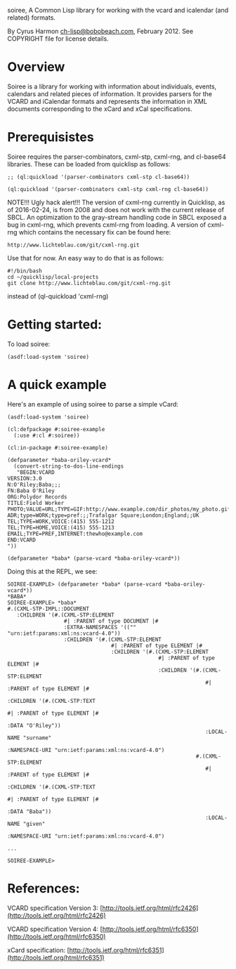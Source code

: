 
soiree, A Common Lisp library for working with the vcard and icalendar
(and related) formats.

By Cyrus Harmon <ch-lisp@bobobeach.com>, February 2012. See COPYRIGHT
file for license details.

# Overview

Soiree is a library for working with information about individuals,
events, calendars and related pieces of information. It provides
parsers for the VCARD and iCalendar formats and represents the
information in XML documents corresponding to the xCard and xCal
specifications.

# Prerequisistes

Soiree requires the parser-combinators, cxml-stp, cxml-rng, and
cl-base64 libraries. These can be loaded from quicklisp as follows:

    ;; (ql:quickload '(parser-combinators cxml-stp cl-base64))

    (ql:quickload '(parser-combinators cxml-stp cxml-rng cl-base64))

NOTE!!! Ugly hack alert!!! The version of cxml-rng currently in
Quicklisp, as of 2016-02-24, is from 2008 and does not work with the
current release of SBCL. An optimization to the gray-stream handling code in SBCL exposed a bug in cxml-rng, which prevents cxml-rng from loading. A version of cxml-rng which contains the necessary fix can be found here:

    http://www.lichteblau.com/git/cxml-rng.git

Use that for now. An easy way to do that is as follows:

    #!/bin/bash
    cd ~/quicklisp/local-projects
    git clone http://www.lichteblau.com/git/cxml-rng.git

instead of (ql-quickload 'cxml-rng)

# Getting started:

To load soiree:

    (asdf:load-system 'soiree)

# A quick example

Here's an example of using soiree to parse a simple vCard:

    (asdf:load-system 'soiree)

    (cl:defpackage #:soiree-example
      (:use #:cl #:soiree))

    (cl:in-package #:soiree-example)

    (defparameter *baba-oriley-vcard*
      (convert-string-to-dos-line-endings 
       "BEGIN:VCARD
    VERSION:3.0
    N:O'Riley;Baba;;;
    FN:Baba O'Riley
    ORG:Polydor Records
    TITLE:Field Worker
    PHOTO;VALUE=URL;TYPE=GIF:http://www.example.com/dir_photos/my_photo.gif
    ADR;type=WORK;type=pref:;;Trafalgar Square;London;England;;UK
    TEL;TYPE=WORK,VOICE:(415) 555-1212
    TEL;TYPE=HOME,VOICE:(415) 555-1213
    EMAIL;TYPE=PREF,INTERNET:thewho@example.com
    END:VCARD
    "))

    (defparameter *baba* (parse-vcard *baba-oriley-vcard*))

Doing this at the REPL, we see:

    SOIREE-EXAMPLE> (defparameter *baba* (parse-vcard *baba-oriley-vcard*))
    *BABA*
    SOIREE-EXAMPLE> *baba*
    #.(CXML-STP-IMPL::DOCUMENT
       :CHILDREN '(#.(CXML-STP:ELEMENT
                      #| :PARENT of type DOCUMENT |#
                      :EXTRA-NAMESPACES '(("" "urn:ietf:params:xml:ns:vcard-4.0"))
                      :CHILDREN '(#.(CXML-STP:ELEMENT
                                     #| :PARENT of type ELEMENT |#
                                     :CHILDREN '(#.(CXML-STP:ELEMENT
                                                    #| :PARENT of type ELEMENT |#
                                                    :CHILDREN '(#.(CXML-STP:ELEMENT
                                                                   #| :PARENT of type ELEMENT |#
                                                                   :CHILDREN '(#.(CXML-STP:TEXT
                                                                                  #| :PARENT of type ELEMENT |#
                                                                                  :DATA "O'Riley"))
                                                                   :LOCAL-NAME "surname"
                                                                   :NAMESPACE-URI "urn:ietf:params:xml:ns:vcard-4.0")
                                                                #.(CXML-STP:ELEMENT
                                                                   #| :PARENT of type ELEMENT |#
                                                                   :CHILDREN '(#.(CXML-STP:TEXT
                                                                                  #| :PARENT of type ELEMENT |#
                                                                                  :DATA "Baba"))
                                                                   :LOCAL-NAME "given"
                                                                   :NAMESPACE-URI "urn:ietf:params:xml:ns:vcard-4.0")

    ...

    SOIREE-EXAMPLE> 

# References:

VCARD specification Version 3:
[http://tools.ietf.org/html/rfc2426](http://tools.ietf.org/html/rfc2426)

VCARD specification Version 4:
[http://tools.ietf.org/html/rfc6350](http://tools.ietf.org/html/rfc6350)

xCard specification:
[http://tools.ietf.org/html/rfc6351](http://tools.ietf.org/html/rfc6351)

